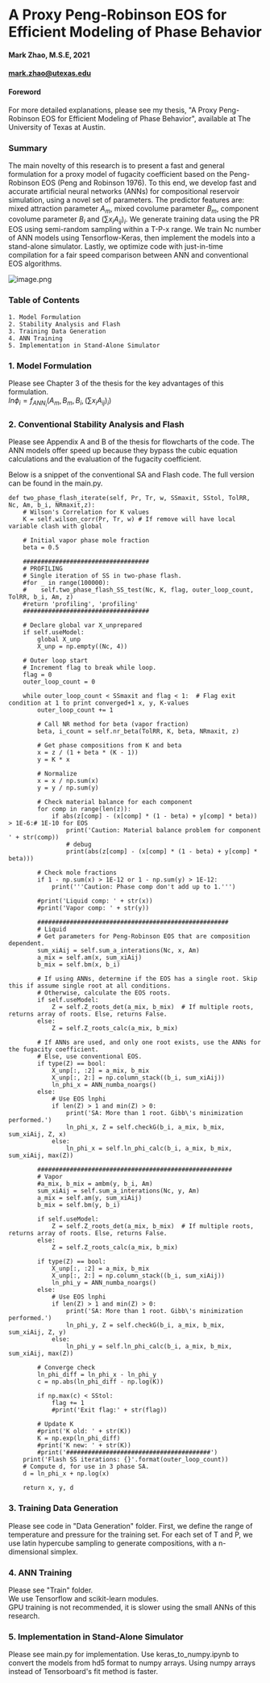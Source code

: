 # A Proxy Peng-Robinson EOS for Efficient Modeling of Phase Behavior
#### Mark Zhao, M.S.E, 2021
#### mark.zhao@utexas.edu


#### Foreword
For more detailed explanations, please see my thesis, "A Proxy Peng-Robinson EOS for Efficient Modeling of Phase Behavior", available at The University of Texas at Austin.  

### Summary
The main novelty of this research is to present a fast and general formulation for a proxy model of fugacity coefficient based on the Peng-Robinson EOS (Peng and Robinson 1976). To this end, we develop fast and accurate artificial neural networks (ANNs) for compositional reservoir simulation, using a novel set of parameters. The predictor features are: mixed attraction parameter $A_m$, mixed covolume parameter $B_m$, component covolume parameter $B_i$ and $(\sum{x_{i}A_{ij}}{})_i$. We generate training data using the PR EOS using semi-random sampling within a T-P-x range. We train Nc number of ANN models using Tensorflow-Keras, then implement the models into a stand-alone simulator. Lastly, we optimize code with just-in-time compilation for a fair speed comparison between ANN and conventional EOS algorithms.  


![image.png](attachment:image.png)

### Table of Contents
    1. Model Formulation
    2. Stability Analysis and Flash
    3. Training Data Generation
    4. ANN Training
    5. Implementation in Stand-Alone Simulator

### 1. Model Formulation
Please see Chapter 3 of the thesis for the key advantages of this formulation.  
$ln \phi_i=f_{ANN_i}(A_m, B_m, B_i, (\sum{x_{i}A_{ij}}{})_i)$

### 2. Conventional Stability Analysis and Flash
Please see Appendix A and B of the thesis for flowcharts of the code. The ANN models offer speed up because they bypass the cubic equation calculations and the evaluation of the fugacity coefficient.  

Below is a snippet of the conventional SA and Flash code. The full version can be found in the main.py.

    def two_phase_flash_iterate(self, Pr, Tr, w, SSmaxit, SStol, TolRR, Nc, Am, b_i, NRmaxit,z):
        # Wilson's Correlation for K values
        K = self.wilson_corr(Pr, Tr, w) # If remove will have local variable clash with global

        # Initial vapor phase mole fraction
        beta = 0.5

        ###################################
        # PROFILING
        # Single iteration of SS in two-phase flash.
        #for _ in range(100000):
        #    self.two_phase_flash_SS_test(Nc, K, flag, outer_loop_count, TolRR, b_i, Am, z)
        #return 'profiling', 'profiling'
        ###################################

        # Declare global var X_unprepared
        if self.useModel:
            global X_unp
            X_unp = np.empty((Nc, 4))

        # Outer loop start
        # Increment flag to break while loop.
        flag = 0
        outer_loop_count = 0

        while outer_loop_count < SSmaxit and flag < 1:  # Flag exit condition at 1 to print converged+1 x, y, K-values
            outer_loop_count += 1

            # Call NR method for beta (vapor fraction)
            beta, i_count = self.nr_beta(TolRR, K, beta, NRmaxit, z)

            # Get phase compositions from K and beta
            x = z / (1 + beta * (K - 1))
            y = K * x

            # Normalize
            x = x / np.sum(x)
            y = y / np.sum(y)

            # Check material balance for each component
            for comp in range(len(z)):
                if abs(z[comp] - (x[comp] * (1 - beta) + y[comp] * beta)) > 1E-6:# 1E-10 for EOS
                    print('Caution: Material balance problem for component ' + str(comp))
                    # debug
                    print(abs(z[comp] - (x[comp] * (1 - beta) + y[comp] * beta)))

            # Check mole fractions
            if 1 - np.sum(x) > 1E-12 or 1 - np.sum(y) > 1E-12:
                print('''Caution: Phase comp don't add up to 1.''')

            #print('Liquid comp: ' + str(x))
            #print('Vapor comp: ' + str(y))

            #####################################################
            # Liquid
            # Get parameters for Peng-Robinson EOS that are composition dependent.
            sum_xiAij = self.sum_a_interations(Nc, x, Am)
            a_mix = self.am(x, sum_xiAij)
            b_mix = self.bm(x, b_i)

            # If using ANNs, determine if the EOS has a single root. Skip this if assume single root at all conditions.
            # Otherwise, calculate the EOS roots.
            if self.useModel:
                Z = self.Z_roots_det(a_mix, b_mix)  # If multiple roots, returns array of roots. Else, returns False.
            else:
                Z = self.Z_roots_calc(a_mix, b_mix)

            # If ANNs are used, and only one root exists, use the ANNs for the fugacity coefficient.
            # Else, use conventional EOS.
            if type(Z) == bool:
                X_unp[:, :2] = a_mix, b_mix
                X_unp[:, 2:] = np.column_stack((b_i, sum_xiAij))
                ln_phi_x = ANN_numba_noargs()
            else:
                # Use EOS lnphi
                if len(Z) > 1 and min(Z) > 0:
                    print('SA: More than 1 root. Gibb\'s minimization performed.')
                    ln_phi_x, Z = self.checkG(b_i, a_mix, b_mix, sum_xiAij, Z, x)
                else:
                    ln_phi_x = self.ln_phi_calc(b_i, a_mix, b_mix, sum_xiAij, max(Z))

            ######################################################
            # Vapor
            #a_mix, b_mix = ambm(y, b_i, Am)
            sum_xiAij = self.sum_a_interations(Nc, y, Am)
            a_mix = self.am(y, sum_xiAij)
            b_mix = self.bm(y, b_i)

            if self.useModel:
                Z = self.Z_roots_det(a_mix, b_mix)  # If multiple roots, returns array of roots. Else, returns False.
            else:
                Z = self.Z_roots_calc(a_mix, b_mix)

            if type(Z) == bool:
                X_unp[:, :2] = a_mix, b_mix
                X_unp[:, 2:] = np.column_stack((b_i, sum_xiAij))
                ln_phi_y = ANN_numba_noargs()
            else:
                # Use EOS lnphi
                if len(Z) > 1 and min(Z) > 0:
                    print('SA: More than 1 root. Gibb\'s minimization performed.')
                    ln_phi_y, Z = self.checkG(b_i, a_mix, b_mix, sum_xiAij, Z, y)
                else:
                    ln_phi_y = self.ln_phi_calc(b_i, a_mix, b_mix, sum_xiAij, max(Z))

            # Converge check
            ln_phi_diff = ln_phi_x - ln_phi_y
            c = np.abs(ln_phi_diff - np.log(K))

            if np.max(c) < SStol:
                flag += 1
                #print('Exit flag:' + str(flag))

            # Update K
            #print('K old: ' + str(K))
            K = np.exp(ln_phi_diff)
            #print('K new: ' + str(K))
            #print('########################################')
        print('Flash SS iterations: {}'.format(outer_loop_count))
        # Compute d, for use in 3 phase SA.
        d = ln_phi_x + np.log(x)

        return x, y, d

### 3. Training Data Generation
Please see code in "Data Generation" folder. First, we define the range of temperature and pressure for the training set. For each set of T and P, we use latin hypercube sampling to generate compositions, with a n-dimensional simplex.

### 4. ANN Training
Please see "Train" folder.  
We use Tensorflow and scikit-learn modules.  
GPU training is not recommended, it is slower using the small ANNs of this research.  

### 5. Implementation in Stand-Alone Simulator
Please see main.py for implementation. Use keras_to_numpy.ipynb to convert the models from hd5 format to numpy arrays. Using numpy arrays instead of Tensorboard's fit method is faster.


```python

```
